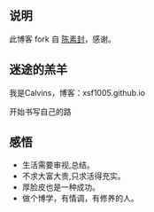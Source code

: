 ## 说明

此博客 fork 自 [陈素封](cnfeat.com)，感谢。

## 迷途的羔羊

我是Calvins，博客：xsf1005.github.io

开始书写自己的路


## 感悟


- 生活需要审视,总结。
- 不求大富大贵,只求活得充实。 
- 厚脸皮也是一种成功。
- 做个博学，有情调，有修养的人。



